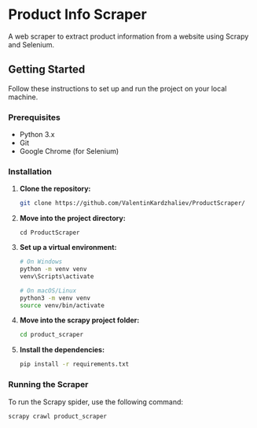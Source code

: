 # Product Info Scraper

A web scraper to extract product information from a website using Scrapy and Selenium.

## Getting Started

Follow these instructions to set up and run the project on your local machine.

### Prerequisites

- Python 3.x
- Git
- Google Chrome (for Selenium)

### Installation

1. **Clone the repository:**
    ```sh
    git clone https://github.com/ValentinKardzhaliev/ProductScraper/
    ```
2. **Move into the project directory:**
    ```
    cd ProductScraper
    ```

3. **Set up a virtual environment:**

    ```sh
    # On Windows
    python -m venv venv
    venv\Scripts\activate

    # On macOS/Linux
    python3 -m venv venv
    source venv/bin/activate
    ```

4. **Move into the scrapy project folder:**
    ```sh
    cd product_scraper
    ```

5. **Install the dependencies:**

    ```sh
    pip install -r requirements.txt
    ```

### Running the Scraper

To run the Scrapy spider, use the following command:

```sh
scrapy crawl product_scraper

